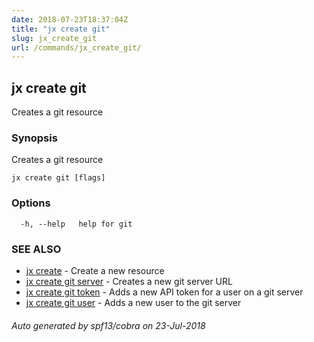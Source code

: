 ```yaml
---
date: 2018-07-23T18:37:04Z
title: "jx create git"
slug: jx_create_git
url: /commands/jx_create_git/
---
```

## jx create git

Creates a git resource

### Synopsis

Creates a git resource

```
jx create git [flags]
```

### Options

```
  -h, --help   help for git
```

### SEE ALSO

* [jx create](/commands/jx_create/)	 - Create a new resource
* [jx create git server](/commands/jx_create_git_server/)	 - Creates a new git server URL
* [jx create git token](/commands/jx_create_git_token/)	 - Adds a new API token for a user on a git server
* [jx create git user](/commands/jx_create_git_user/)	 - Adds a new user to the git server

###### Auto generated by spf13/cobra on 23-Jul-2018

